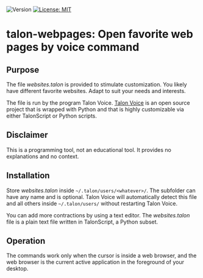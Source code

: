 ![Version](https://img.shields.io/static/v1?label=talon-webpages&message=0.1&color=brightcolor)
[![License: MIT](https://img.shields.io/badge/License-MIT-blue.svg)](https://opensource.org/licenses/MIT)

# talon-webpages: Open favorite web pages by voice command

## Purpose
The file *websites.talon* is provided to stimulate customization.
You likely have different favorite websites.
Adapt to suit your needs and interests.

The file is run by the program Talon Voice.
[Talon Voice](https://talonvoice.com/docs/index.html) is an open source project that is wrapped with Python and that is highly customizable via either TalonScript or Python scripts.

## Disclaimer
This is a programming tool, not an educational tool.
It provides no explanations and no context.

## Installation
Store *websites.talon* inside `~/.talon/users/<whatever>/`.
The subfolder <whatever> can have any name and is optional.
Talon Voice will automatically detect this file and all others inside `~/.talon/users/` without restarting Talon Voice.

You can add more contractions by using a text editor.
The *websites.talon* file is a plain text file written in TalonScript, a Python subset.

## Operation
The commands work only when the cursor is inside a web browser, and the web browser is the current active application in the foreground of your desktop.
